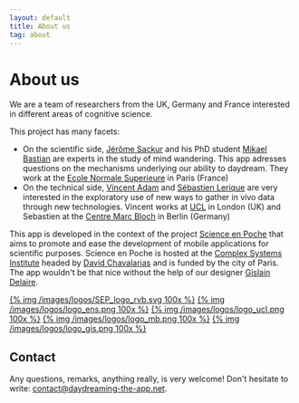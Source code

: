 ```yaml
---
layout: default
title: About us
tag: about
---
```


# About us

We are a team of researchers from the UK, Germany and France interested in different areas of cognitive science.

This project has many facets:

* On the scientific side, [Jérôme Sackur](http://www.lscp.net/persons/sackur/) and his PhD student [Mikael Bastian](http://mikaelbastian.weebly.com/) are experts in the study of mind wandering. This app adresses questions on the mechanisms underlying our ability to daydream. They work at the [Ecole Normale Superieure](http://www.ens.fr) in Paris (France)
* On the technical side, [Vincent Adam](http://ucl.academia.edu/VincentADAM) and [Sébastien Lerique](https://mehho.net/sl/) are very interested in the exploratory use of new ways to gather in vivo data through new technologies. Vincent works at [UCL](http://www.ucl.ac.uk/) in London (UK) and Sebastien at the [Centre Marc Bloch](http://www.cmb.hu-berlin.de/en/) in Berlin (Germany)

This app is developed in the context of the project [Science en Poche](http://www.iscpif.fr/tiki-index.php?page=SEP) that aims to promote and ease the development of mobile applications for scientific purposes.
Science en Poche is hosted at the [Complex Systems Institute](http://www.iscpif.fr/tiki-index.php?page=home) headed by [David Chavalarias](http://chavalarias.com/) and is funded by the city of Paris.
The app wouldn't be that nice without the help of our designer [Gislain Delaire](http://cargocollective.com/gislaindelaire).

[{% img /images/logos/SEP_logo_rvb.svg 100x %}](http://www.iscpif.fr/tiki-index.php?page=SEP)
[{% img /images/logos/logo_ens.png 100x %}](http://www.ens.fr/)
[{% img /images/logos/logo_ucl.png 100x %}](http://www.ucl.ac.uk)
[{% img /images/logos/logo_mb.png 100x %}](http://www.cmb.hu-berlin.de/en/)
[{% img /images/logos/logo_gis.png 100x %}](http://cargocollective.com/gislaindelaire)

## Contact

Any questions, remarks, anything really, is very welcome! Don't hesitate to write: [contact@daydreaming-the-app.net](mailto:contact@daydreaming-the-app.net).
